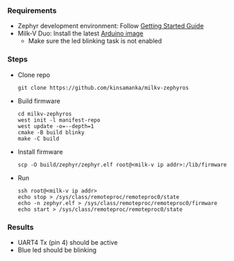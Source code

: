### Requirements
- Zephyr development environment: Follow [Getting Started Guide](https://docs.zephyrproject.org/3.6.0/develop/getting_started/index.html)
- Milk-V Duo: Install the latest [Arduino image](https://github.com/milkv-duo/duo-buildroot-sdk/releases)
  - Make sure the led blinking task is not enabled

### Steps
- Clone repo
  ```
  git clone https://github.com/kinsamanka/milkv-zephyros
  ```
- Build firmware
  ```
  cd milkv-zephyros
  west init -l manifest-repo
  west update -o=--depth=1
  cmake -B build blinky
  make -C build
  ```
- Install firmware
  ```
  scp -O build/zephyr/zephyr.elf root@<milk-v ip addr>:/lib/firmware
  ```
- Run
  ```
  ssh root@<milk-v ip addr>
  echo stop > /sys/class/remoteproc/remoteproc0/state
  echo -n zephyr.elf > /sys/class/remoteproc/remoteproc0/firmware
  echo start > /sys/class/remoteproc/remoteproc0/state
  ```

### Results
- UART4 Tx (pin 4) should be active
- Blue led should be blinking
